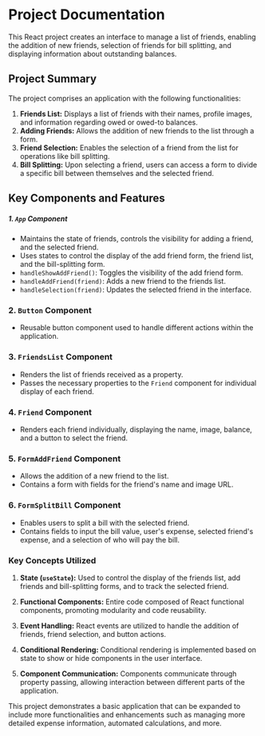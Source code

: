 # Project Documentation

This React project creates an interface to manage a list of friends, enabling the addition of new friends, selection of friends for bill splitting, and displaying information about outstanding balances.

## Project Summary
The project comprises an application with the following functionalities:

1. **Friends List:** Displays a list of friends with their names, profile images, and information regarding owed or owed-to balances.
2. **Adding Friends:** Allows the addition of new friends to the list through a form.
3. **Friend Selection:** Enables the selection of a friend from the list for operations like bill splitting.
4. **Bill Splitting:** Upon selecting a friend, users can access a form to divide a specific bill between themselves and the selected friend.

## Key Components and Features

##### 1. `App` Component
- Maintains the state of friends, controls the visibility for adding a friend, and the selected friend.
- Uses states to control the display of the add friend form, the friend list, and the bill-splitting form.
- `handleShowAddFriend()`: Toggles the visibility of the add friend form.
- `handleAddFriend(friend)`: Adds a new friend to the friends list.
- `handleSelection(friend)`: Updates the selected friend in the interface.

### 2. `Button` Component
- Reusable button component used to handle different actions within the application.

### 3. `FriendsList` Component
- Renders the list of friends received as a property.
- Passes the necessary properties to the `Friend` component for individual display of each friend.

### 4. `Friend` Component
- Renders each friend individually, displaying the name, image, balance, and a button to select the friend.

### 5. `FormAddFriend` Component
- Allows the addition of a new friend to the list.
- Contains a form with fields for the friend's name and image URL.

### 6. `FormSplitBill` Component
- Enables users to split a bill with the selected friend.
- Contains fields to input the bill value, user's expense, selected friend's expense, and a selection of who will pay the bill.

### Key Concepts Utilized

1. **State (`useState`):** Used to control the display of the friends list, add friends and bill-splitting forms, and to track the selected friend.

2. **Functional Components:** Entire code composed of React functional components, promoting modularity and code reusability.

3. **Event Handling:** React events are utilized to handle the addition of friends, friend selection, and button actions.

4. **Conditional Rendering:** Conditional rendering is implemented based on state to show or hide components in the user interface.

5. **Component Communication:** Components communicate through property passing, allowing interaction between different parts of the application.

This project demonstrates a basic application that can be expanded to include more functionalities and enhancements such as managing more detailed expense information, automated calculations, and more.
